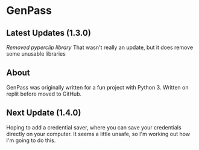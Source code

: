 # GenPass
## Latest Updates (1.3.0)
_Removed pyperclip library_
That wasn't really an update, but it does remove some unusable libraries

## About
GenPass was originally written for a fun project with Python 3. Written on replit before moved to GitHub. 

## Next Update (1.4.0)
Hoping to add a credential saver, where you can save your credentials directly on your computer. It seems a little unsafe, so I'm working out how I'm going to do this. 
